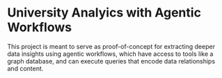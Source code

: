 # University Analyics with Agentic Workflows

This project is meant to serve as proof-of-concept for extracting deeper data insights using agentic workflows,
which have access to tools like a graph database, and can execute queries that encode data relationships and content.
